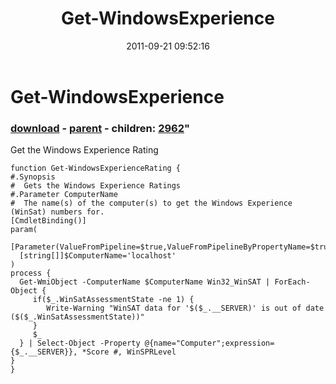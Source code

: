 ﻿---
pid:            2961
parent:         2311
children:       2962
poster:         Joel Bennett
title:          Get-WindowsExperience
date:           2011-09-21 09:52:16
format:         posh
---

# Get-WindowsExperience

### [download](2961.ps1) - [parent](2311.md) - children: [2962](2962.md)"

Get the Windows Experience Rating

```posh
function Get-WindowsExperienceRating {
#.Synopsis
#  Gets the Windows Experience Ratings
#.Parameter ComputerName
#  The name(s) of the computer(s) to get the Windows Experience (WinSat) numbers for.
[CmdletBinding()]
param(
  [Parameter(ValueFromPipeline=$true,ValueFromPipelineByPropertyName=$true)]
  [string[]]$ComputerName='localhost'
)
process {
  Get-WmiObject -ComputerName $ComputerName Win32_WinSAT | ForEach-Object {
     if($_.WinSatAssessmentState -ne 1) {
        Write-Warning "WinSAT data for '$($_.__SERVER)' is out of date ($($_.WinSatAssessmentState))"
     }
     $_
  } | Select-Object -Property @{name="Computer";expression={$_.__SERVER}}, *Score #, WinSPRLevel
}
}
```
